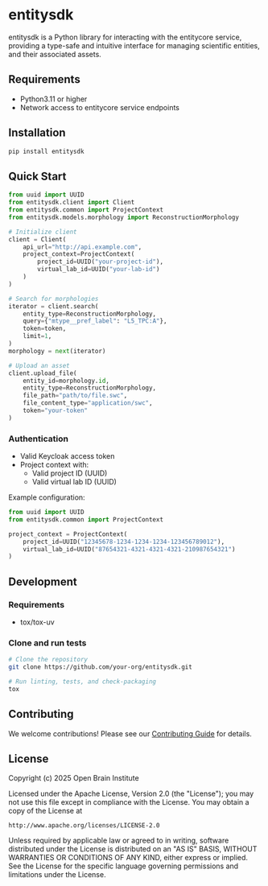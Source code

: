 # entitysdk

entitysdk is a Python library for interacting with the entitycore service, providing a type-safe and intuitive interface for managing scientific entities, and their associated assets.

## Requirements

- Python3.11 or higher
- Network access to entitycore service endpoints

## Installation

```bash
pip install entitysdk
```
## Quick Start

```python
from uuid import UUID
from entitysdk.client import Client
from entitysdk.common import ProjectContext
from entitysdk.models.morphology import ReconstructionMorphology

# Initialize client
client = Client(
    api_url="http://api.example.com",
    project_context=ProjectContext(
        project_id=UUID("your-project-id"),
        virtual_lab_id=UUID("your-lab-id")
    )
)

# Search for morphologies
iterator = client.search(
    entity_type=ReconstructionMorphology,
    query={"mtype__pref_label": "L5_TPC:A"},
    token=token,
    limit=1,
)
morphology = next(iterator)

# Upload an asset
client.upload_file(
    entity_id=morphology.id,
    entity_type=ReconstructionMorphology,
    file_path="path/to/file.swc",
    file_content_type="application/swc",
    token="your-token"
)
```

### Authentication
- Valid Keycloak access token
- Project context with:
  - Valid project ID (UUID)
  - Valid virtual lab ID (UUID)

Example configuration:
```python
from uuid import UUID
from entitysdk.common import ProjectContext

project_context = ProjectContext(
    project_id=UUID("12345678-1234-1234-1234-123456789012"),
    virtual_lab_id=UUID("87654321-4321-4321-4321-210987654321")
)
```

## Development

### Requirements
- tox/tox-uv

### Clone and run tests

```bash
# Clone the repository
git clone https://github.com/your-org/entitysdk.git

# Run linting, tests, and check-packaging
tox
```

## Contributing

We welcome contributions! Please see our [Contributing Guide](CONTRIBUTING.md) for details.

## License

Copyright (c) 2025 Open Brain Institute

Licensed under the Apache License, Version 2.0 (the "License");
you may not use this file except in compliance with the License.
You may obtain a copy of the License at

    http://www.apache.org/licenses/LICENSE-2.0

Unless required by applicable law or agreed to in writing, software
distributed under the License is distributed on an "AS IS" BASIS,
WITHOUT WARRANTIES OR CONDITIONS OF ANY KIND, either express or implied.
See the License for the specific language governing permissions and
limitations under the License.
